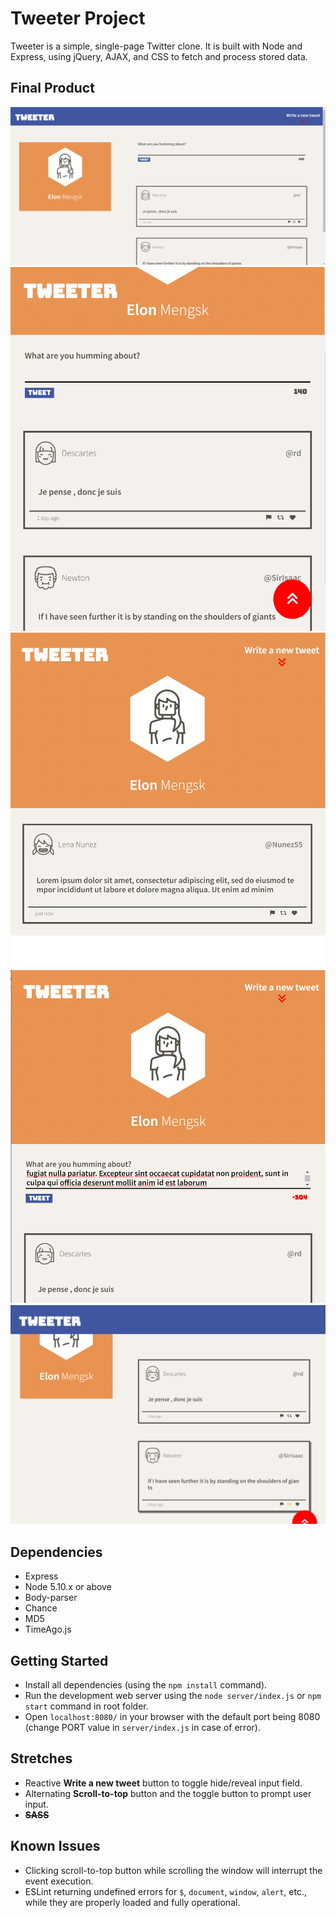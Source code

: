 # Tweeter Project

Tweeter is a simple, single-page Twitter clone. It is built with Node and Express, using jQuery, AJAX, and CSS to fetch and process stored data.

## Final Product

!["Screenshot of Desktop View"](https://github.com/wayandandae/tweeter/blob/master/docs/desktop.png)
!["Screenshot of Tablet/Mobile View"](https://github.com/wayandandae/tweeter/blob/master/docs/tablet-mobile.png)
!["Screenshot of Hidden Input Field"](https://github.com/wayandandae/tweeter/blob/master/docs/hidden-input.png)
!["Screenshot of 140 Character Counter"](https://github.com/wayandandae/tweeter/blob/master/docs/word-counter.png)
!["Screenshot of Mouse Hover Effect"](https://github.com/wayandandae/tweeter/blob/master/docs/hover-effect.png)

## Dependencies

- Express
- Node 5.10.x or above
- Body-parser
- Chance
- MD5
- TimeAgo.js

## Getting Started

- Install all dependencies (using the `npm install` command).
- Run the development web server using the `node server/index.js` or `npm start` command in root folder.
- Open `localhost:8080/` in your browser with the default port being 8080 (change PORT value in `server/index.js` in case of error).

## Stretches

- Reactive **Write a new tweet** button to toggle hide/reveal input field.
- Alternating **Scroll-to-top** button and the toggle button to prompt user input.
- ~~**SASS**~~

## Known Issues

- Clicking scroll-to-top button while scrolling the window will interrupt the event execution.
- ESLint returning undefined errors for `$`, `document`, `window`, `alert`, etc., while they are properly loaded and fully operational.